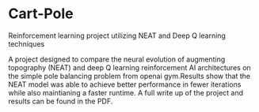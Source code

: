 # Cart-Pole
Reinforcement learning project utilizing NEAT and Deep Q learning techniques

A project designed to compare the neural evolution of augmenting topography (NEAT) and deep Q learning reinforcement 
AI architectures on the simple pole balancing problem from openai gym.Results show that the NEAT model was able to
achieve better performance in fewer iterations while also maintianing a faster runtime. A full write up of the project
and results can be found in the PDF.
